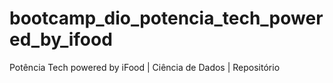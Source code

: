 # bootcamp_dio_potencia_tech_powered_by_ifood
Potência Tech powered by iFood | Ciência de Dados | Repositório
